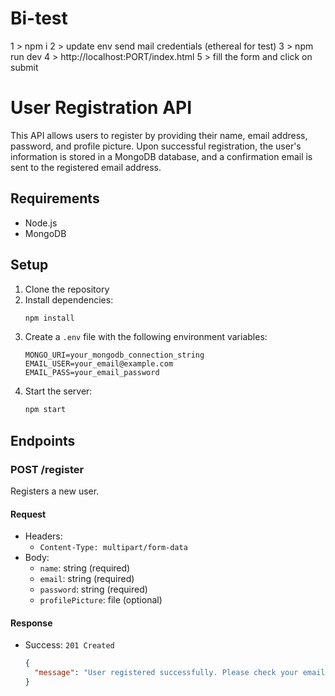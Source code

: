 # Bi-test
1 > npm i
2 > update env send mail credentials (ethereal for test)
3 > npm run dev
4 >  http://localhost:PORT/index.html
5 > fill the form and click on submit



# User Registration API

This API allows users to register by providing their name, email address, password, and profile picture. Upon successful registration, the user's information is stored in a MongoDB database, and a confirmation email is sent to the registered email address.

## Requirements

- Node.js
- MongoDB

## Setup

1. Clone the repository
2. Install dependencies:
    ```bash
    npm install
    ```
3. Create a `.env` file with the following environment variables:
    ```dotenv
    MONGO_URI=your_mongodb_connection_string
    EMAIL_USER=your_email@example.com
    EMAIL_PASS=your_email_password
    ```
4. Start the server:
    ```bash
    npm start
    ```

## Endpoints

### POST /register

Registers a new user.

#### Request

- Headers:
  - `Content-Type: multipart/form-data`
- Body:
  - `name`: string (required)
  - `email`: string (required)
  - `password`: string (required)
  - `profilePicture`: file (optional)

#### Response

- Success: `201 Created`
  ```json
  {
    "message": "User registered successfully. Please check your email for confirmation."
  }

